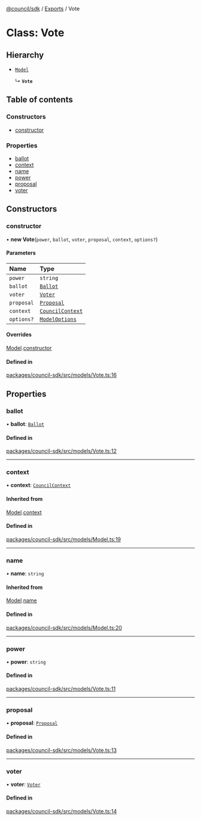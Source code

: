 [@council/sdk](../README.md) / [Exports](../modules.md) / Vote

# Class: Vote

## Hierarchy

- [`Model`](Model.md)

  ↳ **`Vote`**

## Table of contents

### Constructors

- [constructor](Vote.md#constructor)

### Properties

- [ballot](Vote.md#ballot)
- [context](Vote.md#context)
- [name](Vote.md#name)
- [power](Vote.md#power)
- [proposal](Vote.md#proposal)
- [voter](Vote.md#voter)

## Constructors

### constructor

• **new Vote**(`power`, `ballot`, `voter`, `proposal`, `context`, `options?`)

#### Parameters

| Name | Type |
| :------ | :------ |
| `power` | `string` |
| `ballot` | [`Ballot`](../modules.md#ballot) |
| `voter` | [`Voter`](Voter.md) |
| `proposal` | [`Proposal`](Proposal.md) |
| `context` | [`CouncilContext`](CouncilContext.md) |
| `options?` | [`ModelOptions`](../interfaces/ModelOptions.md) |

#### Overrides

[Model](Model.md).[constructor](Model.md#constructor)

#### Defined in

[packages/council-sdk/src/models/Vote.ts:16](https://github.com/delv-tech/council-monorepo/blob/c29492c/packages/council-sdk/src/models/Vote.ts#L16)

## Properties

### ballot

• **ballot**: [`Ballot`](../modules.md#ballot)

#### Defined in

[packages/council-sdk/src/models/Vote.ts:12](https://github.com/delv-tech/council-monorepo/blob/c29492c/packages/council-sdk/src/models/Vote.ts#L12)

___

### context

• **context**: [`CouncilContext`](CouncilContext.md)

#### Inherited from

[Model](Model.md).[context](Model.md#context)

#### Defined in

[packages/council-sdk/src/models/Model.ts:19](https://github.com/delv-tech/council-monorepo/blob/c29492c/packages/council-sdk/src/models/Model.ts#L19)

___

### name

• **name**: `string`

#### Inherited from

[Model](Model.md).[name](Model.md#name)

#### Defined in

[packages/council-sdk/src/models/Model.ts:20](https://github.com/delv-tech/council-monorepo/blob/c29492c/packages/council-sdk/src/models/Model.ts#L20)

___

### power

• **power**: `string`

#### Defined in

[packages/council-sdk/src/models/Vote.ts:11](https://github.com/delv-tech/council-monorepo/blob/c29492c/packages/council-sdk/src/models/Vote.ts#L11)

___

### proposal

• **proposal**: [`Proposal`](Proposal.md)

#### Defined in

[packages/council-sdk/src/models/Vote.ts:13](https://github.com/delv-tech/council-monorepo/blob/c29492c/packages/council-sdk/src/models/Vote.ts#L13)

___

### voter

• **voter**: [`Voter`](Voter.md)

#### Defined in

[packages/council-sdk/src/models/Vote.ts:14](https://github.com/delv-tech/council-monorepo/blob/c29492c/packages/council-sdk/src/models/Vote.ts#L14)
